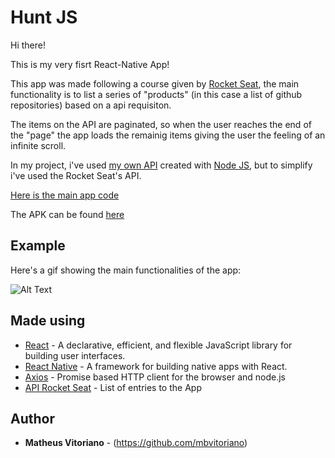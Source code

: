 # Hunt JS

Hi there!

This is my very fisrt React-Native App!

This app was made following a course given by [Rocket Seat](https://rocketseat.com.br/), the main functionality is to list a series of "products" (in this case a list of github repositories) based on a api requisiton.
 
 The items on the API are paginated, so when the user reaches the end of the "page" the app loads the remainig items giving the user the feeling of an infinite scroll.
 
 In my project, i've used [my own API](https://github.com/mbvitoriano/node-api) created with [Node JS](https://github.com/nodejs/node), but to simplify i've used the Rocket Seat's API.

 [Here is the main app code](https://github.com/mbvitoriano/huntJS/tree/master/src/pages)
 
 The APK can be found [here](https://github.com/mbvitoriano/huntJS/blob/master/huntJs.apk)
  


## Example

Here's a gif showing the main functionalities of the app:

![Alt Text](example.gif)


## Made using

* [React](https://github.com/facebook/react) - A declarative, efficient, and flexible JavaScript library for building user interfaces.
* [React Native](https://github.com/facebook/react-native) - A framework for building native apps with React.
* [Axios](https://github.com/axios/axios) - Promise based HTTP client for the browser and node.js
* [API Rocket Seat](http://rocketseat-node.herokuapp.com/api/products) - List of entries to the App

## Author

* **Matheus Vitoriano** - (https://github.com/mbvitoriano)


